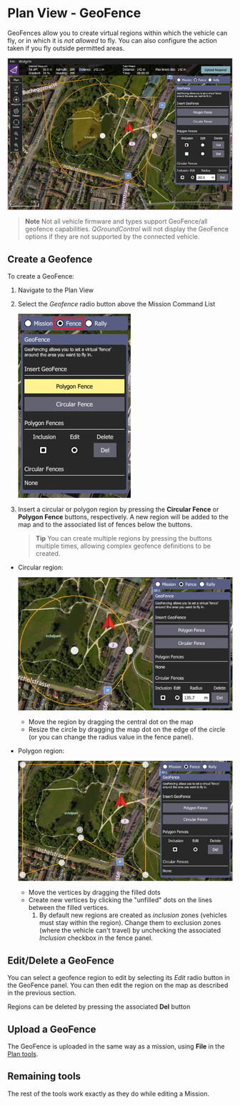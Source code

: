 # Plan View - GeoFence

GeoFences allow you to create virtual regions within which the vehicle can fly, or in which it is *not allowed* to fly. You can also configure the action taken if you fly outside permitted areas.

![Geofence overview](../../assets/plan/geofence/geofence_overview.jpg)

> **Note** Not all vehicle firmware and types support GeoFence/all geofence capabilities. *QGroundControl* will not display the GeoFence options if they are not supported by the connected vehicle.

## Create a Geofence

To create a GeoFence:

1. Navigate to the Plan View
2. Select the *Geofence* radio button above the Mission Command List
    
    ![Select geofence radio button](../../assets/plan/geofence/geofence_select.jpg)

3. Insert a circular or polygon region by pressing the **Circular Fence** or **Polygon Fence** buttons, respectively. A new region will be added to the map and to the associated list of fences below the buttons.
    
    > **Tip** You can create multiple regions by pressing the buttons multiple times, allowing complex geofence definitions to be created.

- Circular region:
    
    ![Circular Geofence](../../assets/plan/geofence/geofence_circular.jpg)
    
    - Move the region by dragging the central dot on the map
    - Resize the circle by dragging the map dot on the edge of the circle (or you can change the radius value in the fence panel).

- Polygon region:
    
    ![Polygon Geofence](../../assets/plan/geofence/geofence_polygon.jpg)
    
    - Move the vertices by dragging the filled dots
    - Create new vertices by clicking the "unfilled" dots on the lines between the filled vertices. 
        1. By default new regions are created as *inclusion* zones (vehicles must stay within the region). Change them to exclusion zones (where the vehicle can't travel) by unchecking the associated *Inclusion* checkbox in the fence panel.

## Edit/Delete a GeoFence

You can select a geofence region to edit by selecting its *Edit* radio button in the GeoFence panel. You can then edit the region on the map as described in the previous section.

Regions can be deleted by pressing the associated **Del** button

## Upload a GeoFence

The GeoFence is uploaded in the same way as a mission, using **File** in the [Plan tools](../PlanView/PlanView.md).

## Remaining tools

The rest of the tools work exactly as they do while editing a Mission.
